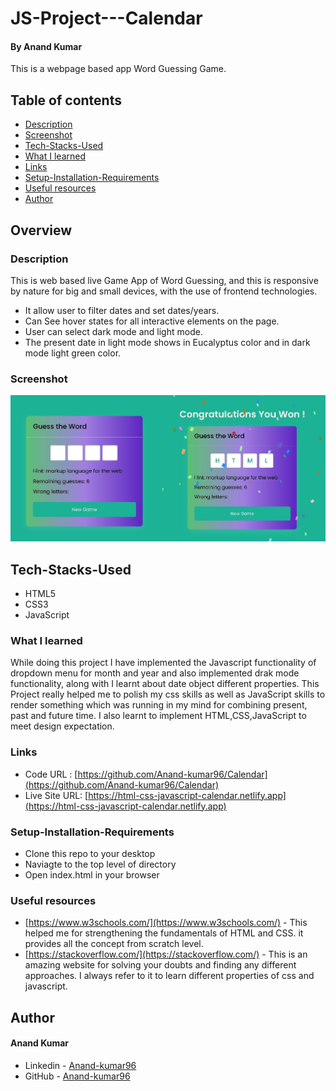 # JS-Project---Calendar

#### By Anand Kumar
This is a webpage based app Word Guessing Game.

## Table of contents

  - [Description](#description)
  - [Screenshot](#Screenshot)
  - [Tech-Stacks-Used](#Tech-Stacks-Used)
  - [What I learned](#what-i-learned)
  - [Links](#links) 
  - [Setup-Installation-Requirements](#Setup-Installation-Requirements)
  - [Useful resources](#useful-resources)
  - [Author](#author)

## Overview

### Description

This is web based live Game App of Word Guessing, and this is responsive by nature for big and small devices, with the use of frontend technologies.

- It allow user to filter dates and set dates/years.
- Can See hover states for all interactive elements on the page.
- User can select dark mode and light mode.
- The present date in light mode shows in Eucalyptus color and in dark mode light green color.

### Screenshot

![screenshot](./images/Screenshot.png)

## Tech-Stacks-Used
   
- HTML5
- CSS3
- JavaScript

### What I learned

While doing this project I have implemented the Javascript functionality of dropdown menu for month and year and also implemented drak mode functionality, along with I learnt about date object different properties. This Project really helped me to polish my css skills as well as JavaScript skills to render something which was running in my mind for combining present, past and future time. I also learnt to implement HTML,CSS,JavaScript to meet design expectation.


### Links

- Code URL     : [https://github.com/Anand-kumar96/Calendar](https://github.com/Anand-kumar96/Calendar)
- Live Site URL: [https://html-css-javascript-calendar.netlify.app](https://html-css-javascript-calendar.netlify.app)

### Setup-Installation-Requirements
-  Clone this repo to your desktop
-  Naviagte to the top level of directory
-  Open index.html in your browser

### Useful resources

- [https://www.w3schools.com/](https://www.w3schools.com/) - This helped me for strengthening the fundamentals of HTML and CSS. it provides all the concept from scratch      level.
- [https://stackoverflow.com/](https://stackoverflow.com/) - This is an amazing website for solving your doubts and finding any different approaches. I always refer to it to learn different properties of css and javascript.

## Author
#### Anand Kumar
- Linkedin - [Anand-kumar96](https://www.linkedin.com/in/anand-kumar96/)
- GitHub -   [Anand-kumar96](https://github.com/Anand-kumar96)

